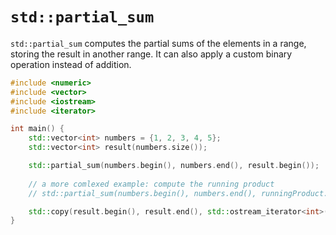 # `std::partial_sum`

`std::partial_sum` computes the partial sums of the elements in a range, storing the result in another range. It can also apply a custom binary operation instead of addition.

```cpp
#include <numeric>
#include <vector>
#include <iostream>
#include <iterator>

int main() {
    std::vector<int> numbers = {1, 2, 3, 4, 5};
    std::vector<int> result(numbers.size());

    std::partial_sum(numbers.begin(), numbers.end(), result.begin());
  
  	// a more comlexed example: compute the running product
    // std::partial_sum(numbers.begin(), numbers.end(), runningProduct.begin(), std::multiplies<int>());

    std::copy(result.begin(), result.end(), std::ostream_iterator<int>(std::cout, " ")); // Output: 1 3 6 10 15
}
```